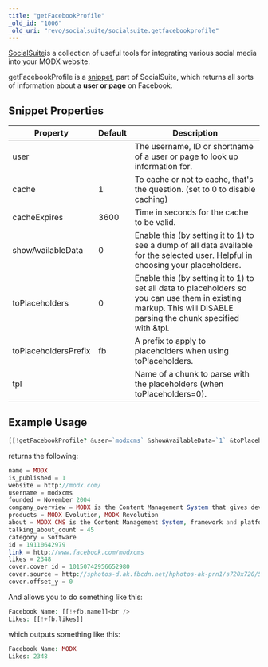```yaml
---
title: "getFacebookProfile"
_old_id: "1006"
_old_uri: "revo/socialsuite/socialsuite.getfacebookprofile"
---
```


[SocialSuite](/extras/revo/socialsuite "SocialSuite")is a collection of useful tools for integrating various social media into your MODX website.

getFacebookProfile is a [snippet](developing-in-modx/basic-development/snippets "Snippets"), part of SocialSuite, which returns all sorts of information about a **user or page** on Facebook.

## Snippet Properties

| Property | Default | Description |
|----------|---------|-------------|
| user |  | The username, ID or shortname of a user or page to look up information for. |
| cache | 1 | To cache or not to cache, that's the question. (set to 0 to disable caching) |
| cacheExpires | 3600 | Time in seconds for the cache to be valid. |
| showAvailableData | 0 | Enable this (by setting it to 1) to see a dump of all data available for the selected user. Helpful in choosing your placeholders. |
| toPlaceholders | 0 | Enable this (by setting it to 1) to set all data to placeholders so you can use them in existing markup. This will DISABLE parsing the chunk specified with &tpl. |
| toPlaceholdersPrefix | fb | A prefix to apply to placeholders when using toPlaceholders. |
| tpl |  | Name of a chunk to parse with the placeholders (when toPlaceholders=0). |

## Example Usage

``` php 
[[!getFacebookProfile? &user=`modxcms` &showAvailableData=`1` &toPlaceholders=`1`]]
```

returns the following:

``` php 
name = MODX
is_published = 1
website = http://modx.com/
username = modxcms
founded = November 2004
company_overview = MODX is the Content Management System that gives developers, designers and end-users the creative freedom and power to build and maintain websites and online applications with ease. Lose the limitations. There’s no steep learning curve, no cumbersome template language, and no awkward or restrictive structures forced on your site. MODX gives you the freedom to work your way and get things done.
products = MODX Evolution, MODX Revolution
about = MODX CMS is the Content Management System, framework and platform. http://modx.com/ MODX Revolution http://modx.com/download/
talking_about_count = 45
category = Software
id = 19110642979
link = http://www.facebook.com/modxcms
likes = 2348
cover.cover_id = 10150742956652980
cover.source = http://sphotos-d.ak.fbcdn.net/hphotos-ak-prn1/s720x720/559491_10150742956652980_2095164733_n.jpg
cover.offset_y = 0
```

And allows you to do something like this:

``` php 
Facebook Name: [[!+fb.name]]<br />
Likes: [[!+fb.likes]]
```

which outputs something like this:

``` php 
Facebook Name: MODX
Likes: 2348
```